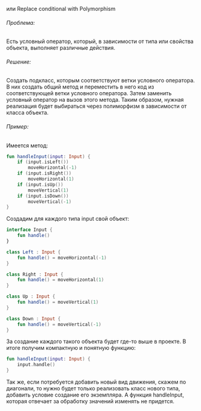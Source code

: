 или Replace conditional with Polymorphism

###### Проблема:
 Есть условный оператор, который, в зависимости от типа или свойства объекта, выполняет различные действия.
###### Решение:
Создать подкласс, которым соответствуют ветки условного оператора. В них создать общий метод и переместить в него код из соответствующей ветки условного оператора. Затем заменить условный оператор на вызов этого метода. Таким образом, нужная реализация будет выбираться через полиморфизм в зависимости от класса объекта.

###### Пример:
Имеется метод:
```kotlin
fun handleInput(input: Input) {
	if (input.isLeft()) 
		moveHorizontal(-1)
	if (input.isRight())
		moveHorizontal(1)
	if (input.isUp())
		moveVertical(1)
	if (input.isDown())
		moveVertical(-1)
}
```
Создадим для каждого типа input свой объект:
```kotlin
interface Input {
	fun handle()
}

class Left : Input {
	fun handle() = moveHorizontal(-1)
}

class Right : Input {
	fun handle() = moveHorizontal(1)
}

class Up : Input {
	fun handle() = moveVertical(1)
}

class Down : Input {
	fun handle() = moveVertical(-1)
}
```

За создание каждого такого объекта будет где-то выше в проекте. В итоге получим компактную и понятную функцию:

```kotlin
fun handleInput(input: Input) {
	input.handle()
}
```

Так же, если потребуется добавить новый вид движения, скажем по диагонали, то нужно будет только реализовать класс нового типа, добавить условие создание его экземпляра. А функция handleInput, которая отвечает за обработку значений изменять не придется.